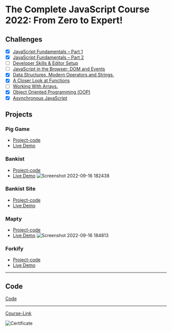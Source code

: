 # The Complete JavaScript Course 2022: From Zero to Expert!

## Challenges

- [x] [JavaScript Fundamentals – Part 1 ](./Challenges/JavaScript%20Fundamentals%20%E2%80%93%20Part%201/)
- [x] [JavaScript Fundamentals – Part 2](./Challenges/JavaScript%20Fundamentals%20%E2%80%93%20Part%202/)
- [ ] [Developer Skills & Editor Setup ](./Challenges/Developer%20Skills%20%26%20Editor%20Setup/)
- [ ] [JavaScript in the Browser: DOM and Events](./Challenges/JavaScript%20in%20the%20Browser%20DOM%20and%20Events/)
- [x] [Data Structures, Modern Operators and Strings.](./Challenges/Data%20Structures%2C%20Modern%20Operators%20and%20Strings/)
- [x] [A Closer Look at Functions](./Challenges/A%20Closer%20Look%20at%20Functions/)
- [ ] [Working With Arrays.](./Challenges/Working%20With%20Arrays/)
- [x] [Object Oriented Programming (OOP)](<./Challenges/Object%20Oriented%20Programming%20(OOP)/>)
- [x] [Asynchronous JavaScript](./Challenges/Asynchronous%20JavaScript/)

## Projects

### Pig Game

- [Project-code](./Projects/Pig-Game)
- [Live Demo]()

### Bankist

- [Project-code](./Projects/Bankist)
- [Live Demo](https://abdallah-bankist.netlify.app/)
![Screenshot 2022-09-16 182438](https://user-images.githubusercontent.com/90924885/190685553-225cdb5f-7a88-48cd-9a50-e5634b0ecfee.png)


### Bankist Site

- [Project-code](./Projects/Bankist-Site)
- [Live Demo](https://abdallah-bankist-site.netlify.app/)

### Mapty

- [Project-code](./Projects/Mapty)
- [Live Demo](https://abdallah-mapty-app.netlify.app/)
![Screenshot 2022-09-16 184813](https://user-images.githubusercontent.com/90924885/190689360-cee7172d-e0e3-4cf5-9529-334a991b29c8.png)

### Forkify

- [Project-code](./Projects/Forkify)
- [Live Demo]()

---

## Code

[Code](Code)

---

[Course-Link](https://www.udemy.com/course/the-complete-javascript-course/)<br>

![Certificate](https://via.placeholder.com/468x300?text=Certificate+Here)
